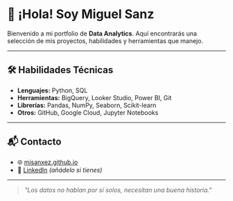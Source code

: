 # 👋 ¡Hola! Soy Miguel Sanz

Bienvenido a mi portfolio de **Data Analytics**. Aquí encontrarás una selección de mis proyectos, habilidades y herramientas que manejo.

---

## 🛠️ Habilidades Técnicas

- **Lenguajes:** Python, SQL  
- **Herramientas:** BigQuery, Looker Studio, Power BI, Git  
- **Librerías:** Pandas, NumPy, Seaborn, Scikit-learn  
- **Otros:** GitHub, Google Cloud, Jupyter Notebooks  

---

## 📬 Contacto

- 🌐 [misanxez.github.io](https://misanxez.github.io)  
- 💼 [LinkedIn](https://www.linkedin.com/in/misanxez) *(añádelo si tienes)*

---

> *"Los datos no hablan por sí solos, necesitan una buena historia."*
